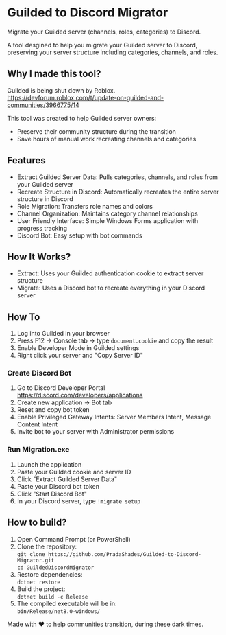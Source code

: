 # Guilded to Discord Migrator

Migrate your Guilded server (channels, roles, categories) to Discord.

A tool desgined to help you migrate your Guilded server to Discord, preserving your server structure including categories, channels, and roles.

## Why I made this tool?

Guilded is being shut down by Roblox. https://devforum.roblox.com/t/update-on-guilded-and-communities/3966775/14

This tool was created to help Guilded server owners:

- Preserve their community structure during the transition
- Save hours of manual work recreating channels and categories

## Features

- Extract Guilded Server Data: Pulls categories, channels, and roles from your Guilded server
- Recreate Structure in Discord: Automatically recreates the entire server structure in Discord
- Role Migration: Transfers role names and colors
- Channel Organization: Maintains category channel relationships
- User Friendly Interface: Simple Windows Forms application with progress tracking
- Discord Bot: Easy setup with bot commands

## How It Works?

- Extract: Uses your Guilded authentication cookie to extract server structure
- Migrate: Uses a Discord bot to recreate everything in your Discord server

## How To

1. Log into Guilded in your browser
2. Press F12 → Console tab → type `document.cookie` and copy the result
3. Enable Developer Mode in Guilded settings
4. Right click your server and "Copy Server ID"

### Create Discord Bot

1. Go to Discord Developer Portal https://discord.com/developers/applications
2. Create new application → Bot tab
3. Reset and copy bot token
4. Enable Privileged Gateway Intents: Server Members Intent, Message Content Intent
5. Invite bot to your server with Administrator permissions

### Run Migration.exe

1. Launch the application
2. Paste your Guilded cookie and server ID
3. Click "Extract Guilded Server Data"
4. Paste your Discord bot token
5. Click "Start Discord Bot"
6. In your Discord server, type `!migrate setup`

## How to build?

1. Open Command Prompt (or PowerShell)
2. Clone the repository:  
   `git clone https://github.com/PradaShades/Guilded-to-Discord-Migrator.git`  
   `cd GuildedDiscordMigrator`
3. Restore dependencies:  
   `dotnet restore`
4. Build the project:  
   `dotnet build -c Release`
5. The compiled executable will be in:  
   `bin/Release/net8.0-windows/`

Made with ❤ to help communities transition, during these dark times.
